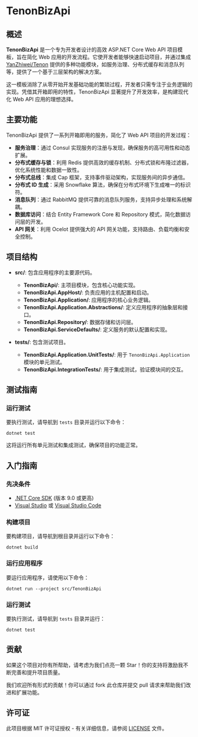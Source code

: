 # TenonBizApi

## 概述

**TenonBizApi** 是一个专为开发者设计的高效 ASP.NET Core Web API 项目模板，旨在简化 Web 应用的开发流程。它使开发者能够快速启动项目，并通过集成 [YanZhiwei/Tenon](https://github.com/YanZhiwei/Tenon) 提供的多种功能模块，如服务治理、分布式缓存和消息队列等，提供了一个基于三层架构的解决方案。

这一模板消除了从零开始开发基础功能的繁琐过程，开发者只需专注于业务逻辑的实现。凭借其开箱即用的特性，TenonBizApi 显著提升了开发效率，是构建现代化 Web API 应用的理想选择。

## 主要功能

TenonBizApi 提供了一系列开箱即用的服务，简化了 Web API 项目的开发过程：

- **服务治理**：通过 Consul 实现服务的注册与发现，确保服务的高可用性和动态扩展。
- **分布式缓存与锁**：利用 Redis 提供高效的缓存机制、分布式锁和布隆过滤器，优化系统性能和数据一致性。
- **分布式总线**：集成 Cap 框架，支持事件驱动架构，实现服务间的异步通信。
- **分布式 ID 生成**：采用 Snowflake 算法，确保在分布式环境下生成唯一的标识符。
- **消息队列**：通过 RabbitMQ 提供可靠的消息队列服务，支持异步处理和系统解耦。
- **数据库访问**：结合 Entity Framework Core 和 Repository 模式，简化数据访问层的开发。
- **API 网关**：利用 Ocelot 提供强大的 API 网关功能，支持路由、负载均衡和安全控制。

## 项目结构

- **src/**: 包含应用程序的主要源代码。
  - **TenonBizApi/**: 主项目模块，包含核心功能实现。
  - **TenonBizApi.AppHost/**: 负责应用的主机配置和启动。
  - **TenonBizApi.Application/**: 应用程序的核心业务逻辑。
  - **TenonBizApi.Application.Abstractions/**: 定义应用程序的抽象层和接口。
  - **TenonBizApi.Repository/**: 数据存储和访问层。
  - **TenonBizApi.ServiceDefaults/**: 定义服务的默认配置和实现。

- **tests/**: 包含测试项目。
  - **TenonBizApi.Application.UnitTests/**: 用于 `TenonBizApi.Application` 模块的单元测试。
  - **TenonBizApi.IntegrationTests/**: 用于集成测试，验证模块间的交互。

## 测试指南

### 运行测试
要执行测试，请导航到 `tests` 目录并运行以下命令：
```
dotnet test
```
这将运行所有单元测试和集成测试，确保项目的功能正常。

## 入门指南

### 先决条件
- [.NET Core SDK](https://dotnet.microsoft.com/download) (版本 9.0 或更高)
- [Visual Studio](https://visualstudio.microsoft.com/) 或 [Visual Studio Code](https://code.visualstudio.com/)

### 构建项目
要构建项目，请导航到根目录并运行以下命令：
```
dotnet build
```

### 运行应用程序
要运行应用程序，请使用以下命令：
```
dotnet run --project src/TenonBizApi
```

### 运行测试
要执行测试，请导航到 `tests` 目录并运行：
```
dotnet test
```

## 贡献

如果这个项目对你有所帮助，请考虑为我们点亮一颗 Star！你的支持将激励我不断完善和提升项目质量。

我们欢迎所有形式的贡献！你可以通过 fork 此仓库并提交 pull 请求来帮助我们改进和扩展功能。

## 许可证
此项目根据 MIT 许可证授权 - 有关详细信息，请参阅 [LICENSE](LICENSE) 文件。
